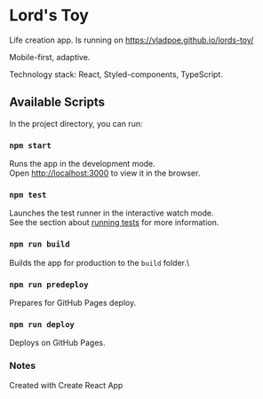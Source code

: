 # Lord's Toy

Life creation app. Is running on https://vladpoe.github.io/lords-toy/

Mobile-first, adaptive.

Technology stack: React, Styled-components, TypeScript.

## Available Scripts

In the project directory, you can run:

### `npm start`

Runs the app in the development mode.\
Open [http://localhost:3000](http://localhost:3000) to view it in the browser.

### `npm test`

Launches the test runner in the interactive watch mode.\
See the section about [running tests](https://facebook.github.io/create-react-app/docs/running-tests) for more information.

### `npm run build`

Builds the app for production to the `build` folder.\

### `npm run predeploy`

Prepares for GitHub Pages deploy.

### `npm run deploy`

Deploys on GitHub Pages.

### Notes

Created with Create React App
